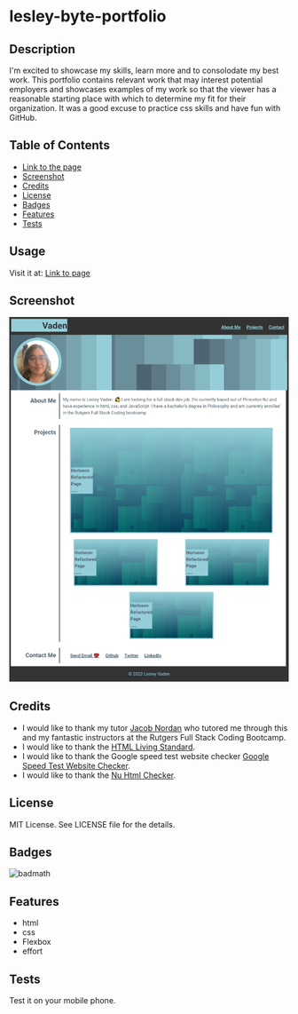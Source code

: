# lesley-byte-portfolio

## Description

I'm excited to showcase my skills, learn more and to consolodate my best work. This portfolio contains relevant work that may interest potential employers and showcases examples of my work so that the viewer has a reasonable starting place with which to determine my fit for their organization. It was a good excuse to practice css skills and have fun with GitHub.

## Table of Contents

- [Link to the page](https://lesley-byte.github.io/lesley-byte-portfolio/)
- [Screenshot](#screenshot)
- [Credits](#credits)
- [License](#license)
- [Badges](#badges)
- [Features](#features)
- [Tests](#tests)

## Usage

Visit it at:
[Link to page](https://lesley-byte.github.io/lesley-byte-portfolio/)

## Screenshot

![Screenshot of my portfolio.](assets/images/screenshot.png)

## Credits

- I would like to thank my tutor [Jacob Nordan](https://github.com/jnordan132) who tutored me through this and my fantastic instructors at the Rutgers Full Stack Coding Bootcamp.
- I would like to thank the [HTML Living Standard](https://html.spec.whatwg.org/multipage/).
- I would like to thank the Google speed test website checker [Google Speed Test Website Checker](https://pagespeed.web.dev/?utm_source=psi&utm_medium=redirect).
- I would like to thank the [Nu Html Checker](https://validator.w3.org/nu/).

## License

MIT License. See LICENSE file for the details.

## Badges

![badmath](https://img.shields.io/badge/Flexbox-Portfolio-blue)

## Features

- html
- css
- Flexbox
- effort

## Tests

Test it on your mobile phone.
